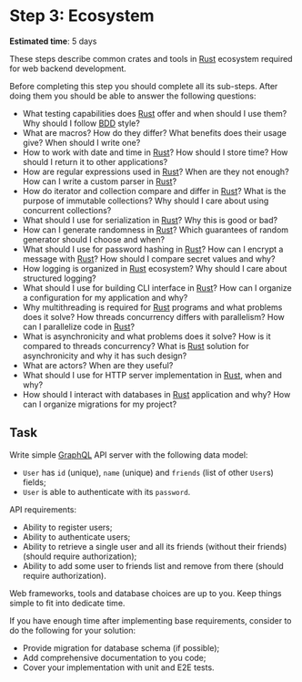 Step 3: Ecosystem
=================

__Estimated time__: 5 days

These steps describe common crates and tools in [Rust] ecosystem required for web backend development.

Before completing this step you should complete all its sub-steps. After doing them you should be able to answer the following questions:
- What testing capabilities does [Rust] offer and when should I use them? Why should I follow [BDD] style?
- What are macros? How do they differ? What benefits does their usage give? When should I write one?
- How to work with date and time in [Rust]? How should I store time? How should I return it to other applications?
- How are regular expressions used in [Rust]? When are they not enough? How can I write a custom parser in [Rust]?
- How do iterator and collection compare and differ in [Rust]? What is the purpose of immutable collections? Why should I care about using concurrent collections?
- What should I use for serialization in [Rust]? Why this is good or bad?
- How can I generate randomness in [Rust]? Which guarantees of random generator should I choose and when?
- What should I use for password hashing in [Rust]? How can I encrypt a message with [Rust]? How should I compare secret values and why?
- How logging is organized in [Rust] ecosystem? Why should I care about structured logging?
- What should I use for building CLI interface in [Rust]? How can I organize a configuration for my application and why?
- Why multithreading is required for [Rust] programs and what problems does it solve? How threads concurrency differs with parallelism? How can I parallelize code in [Rust]?
- What is asynchronicity and what problems does it solve? How is it compared to threads concurrency? What is [Rust] solution for asynchronicity and why it has such design?
- What are actors? When are they useful?
- What should I use for HTTP server implementation in [Rust], when and why?
- How should I interact with databases in [Rust] application and why? How can I organize migrations for my project?




## Task

Write simple [GraphQL] API server with the following data model:
- `User` has `id` (unique), `name` (unique) and `friends` (list of other `User`s) fields;
- `User` is able to authenticate with its `password`.

API requirements:
- Ability to register users;
- Ability to authenticate users;
- Ability to retrieve a single user and all its friends (without their friends) (should require authorization);
- Ability to add some user to friends list and remove from there (should require authorization).

Web frameworks, tools and database choices are up to you. Keep things simple to fit into dedicate time.

If you have enough time after implementing base requirements, consider to do the following for your solution:
- Provide migration for database schema (if possible);
- Add comprehensive documentation to you code;
- Cover your implementation with unit and E2E tests.





[BDD]: https://en.wikipedia.org/wiki/Behavior-driven_development
[GraphQL]: https://graphql.org/learn
[Rust]: https://www.rust-lang.org
